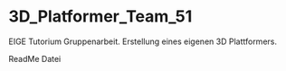 # 3D_Platformer_Team_51
EIGE Tutorium Gruppenarbeit. Erstellung eines eigenen 3D Plattformers.

ReadMe Datei
